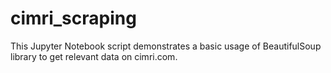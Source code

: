 # cimri_scraping
 This Jupyter Notebook script demonstrates a basic usage of BeautifulSoup library to get relevant data on cimri.com. 

